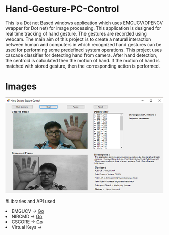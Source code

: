 # Hand-Gesture-PC-Control
This is a Dot net Based windows application which uses EMGUCV(OPENCV wrapper for Dot net) for image processing. This application is designed for  real time tracking of hand gesture. The gestures are recorded using webcam. The main aim of this project is to create a natural interaction between human and computers in which recognized hand gestures can be used for performing some predefined system operations. This project uses cascade classifier for detecting hand from camera. After hand detection, the centroid is calculated then the motion of hand. If the motion of hand is matched with stored gesture, then the corresponding action is performed. 

# Images
<img src="img.png" height=300 width=500/>

#Libraries and API used
<li>  EMGUCV ->   <a href="www.emgu.com/">Go</a>
<li>  NIRCMD -> 	<a href="www.nirsoft.net/utils/nircmd.html">Go</a>
<li>	CSCORE ->    <a href="https://github.com/filoe/cscore">Go</a>
<li>	Virtual Keys ->   <a href="https://msdn.microsoft.com/en-us/library/windows/desktop/dd375731(v=vs.85).aspx>Go</a>

